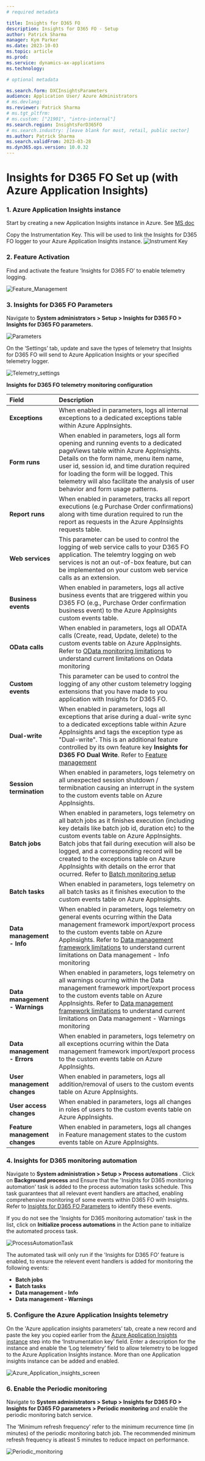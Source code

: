 ```yaml
---
# required metadata

title: Insights for D365 FO
description: Insights for D365 FO - Setup
author: Patrick Sharma
manager: Kym Parker
ms.date: 2023-10-03
ms.topic: article
ms.prod: 
ms.service: dynamics-ax-applications
ms.technology: 

# optional metadata

ms.search.form: DXCInsightsParameters
audience: Application User/ Azure Administrators
# ms.devlang: 
ms.reviewer: Patrick Sharma
# ms.tgt_pltfrm: 
# ms.custom: ["21901", "intro-internal"]
ms.search.region: InsightsForD365FO
# ms.search.industry: [leave blank for most, retail, public sector]
ms.author: Patrick Sharma
ms.search.validFrom: 2023-03-28
ms.dyn365.ops.version: 10.0.32
---
```


# Insights for D365 FO Set up (with Azure Application Insights)

###	1. Azure Application Insights instance
Start by creating a new Application Insights instance in Azure. See [MS doc](https://docs.microsoft.com/en-us/azure/azure-monitor/app/create-new-resource)

Copy the Instrumentation Key. This will be used to link the Insights for D365 FO logger to your Azure Application Insights instance.
![Instrument Key](IMAGES/Instrument_key.png)

### 2.	Feature Activation <br>
Find and activate the feature ‘Insights for D365 FO’ to enable telemetry logging.

![Feature_Management](IMAGES/Feature_Management.png)
 
### 3.	Insights for D365 FO Parameters
Navigate to  **System administrators > Setup > Insights for D365 FO > Insights for D365 FO parameters.** 

![Parameters](IMAGES/Parameters.png)

On the ‘Settings’ tab, update and save the types of telemetry that Insights for D365 FO will send to Azure Application Insights or your specified telemetry logger. 

![Telemetry_settings](IMAGES/Telemetry_settings.png)

**Insights for D365 FO telemetry monitoring configuration**

**Field** | **Description**
:--       |:--
**Exceptions** | When enabled in parameters, logs all internal exceptions to a dedicated exceptions table within Azure AppInsights.
**Form runs** | When enabled in parameters, logs all form opening and running events to a dedicated pageViews table within Azure AppInsights. Details on the form name, menu item name, user id, session id, and time duration required for loading the form will be logged. This telemetry will also facilitate the analysis of user behavior and form usage patterns.
**Report runs**  | When enabled in parameters, tracks all report executions (e.g Purchase Order confirmations) along with time duration required to run the report as requests in the Azure AppInsights requests table.
**Web services** | This parameter can be used to control the logging of web service calls to your D365 FO application. The telemtry logging on web services is not an out-of-box feature, but can be implemented on your custom web service calls as an extension.
**Business events** | When enabled in parameters, logs all active business events that are triggered within you D365 FO (e.g., Purchase Order confirmation business event) to the Azure AppInsights custom events table.
**OData calls**  | When enabled in parameters, logs all ODATA calls (Create, read, Update, delete) to the custom events table on Azure AppInsights. Refer to [OData monitoring limitations](./Limitations.md#2-odata-monitoring) to understand current limitations on Odata monitoring
**Custom events** | This parameter can be used to control the logging of any other custom telemetry logging extensions that you have made to you application with Insights for D365 FO.
**Dual-write** | When enabled in parameters, logs all exceptions that arise during a dual-write sync to a dedicated exceptions table within Azure AppInsights and tags the exception type as "Dual-write". This is an additional feature controlled by its own feature key **Insights for D365 FO Dual Write**. Refer to [Feature management](./Release-notes.md#feature-management)
**Session termination**  | When enabled in parameters, logs telemetry on all unexpected session shutdown / termibnation causing an interrupt in the system to the custom events table on Azure AppInsights.
**Batch jobs** | When enabled in parameters, logs telemetry on all batch jobs as it finishes execution (including key details like batch job id, duration etc) to the custom events table on Azure AppInsights. Batch jobs that fail during execution will also be logged, and a corresponding record will be created to the exceptions table on Azure AppInsights with details on the error that ocurred. Refer to [Batch monitoring setup](./Batch_job_monitoring.md#batch-job-monitoring-setup)
**Batch tasks** | When enabled in parameters, logs telemetry on all batch tasks as it finishes execution to the custom events table on Azure AppInsights.
**Data management - Info** | When enabled in parameters, logs telemetry on general events ocurring within the Data management framework import/export process to the custom events table on Azure AppInsights. Refer to [Data management framework limitations](./Limitations.md#3-data-management-framework-importexport-info-and-warning-events) to understand current limitations on Data management - Info monitoring
**Data management - Warnings** | When enabled in parameters, logs telemetry on all warnings ocurring within the Data management framework import/export process to the custom events table on Azure AppInsights. Refer to [Data management framework limitations](./Limitations.md#3-data-management-framework-importexport-info-and-warning-events) to understand current limitations on Data management - Warnings monitoring
**Data management - Errors** | When enabled in parameters, logs telemetry on all exceptions ocurring within the Data management framework import/export process to the custom events table on Azure AppInsights.
**User management changes**  | When enabled in parameters, logs all addition/removal of users to the custom events table on Azure AppInsights.
**User access changes**  | When enabled in parameters, logs all changes in roles of users to the custom events table on Azure AppInsights.
**Feature management changes**  | When enabled in parameters, logs all changes in Feature management states to the custom events table on Azure AppInsights.

### 4.	Insights for D365 monitoring automation
Navigate to **System administration > Setup > Process automations** . Click on **Background process** and Ensure that the 'Insights for D365 monitoring automation' task is added to the process automation tasks schedule. This task guarantees that all relevant event handlers are attached, enabling comprehensive monitoring of some events within D365 FO with Insights. Refer to [Insights for D365 FO Parameters](./setup.md#3-insights-for-d365-fo-parameters) to identify these events. 

If you do not see the 'Insights for D365 monitoring automation' task in the list, click on **Initialize process automations** in the Action pane to initialize the automated process task.

![ProcessAutomationTask](IMAGES/ProcessAutomationTask.png)

The automated task will only run if the 'Insights for D365 FO' feature is enabled, to ensure the relevent event handlers is added for monitoring the following events:
- **Batch jobs**
- **Batch tasks**
- **Data management - Info**
- **Data management - Warnings**

### 5.	Configure the Azure Application Insights telemetry
On the 'Azure application insights parameters’ tab, create a new record and paste the key you copied earlier from the [Azure Application Insights instance](setup.md#1-Azure-Application-Insights-instance) step into the ‘Instrumentation key’ field. Enter a description for the instance and enable the ‘Log telemetry’ field to allow telemetry to be logged to the Azure Application Insights instance. More than one Application insights instance can be added and enabled.

![Azure_Application_insights_screen](IMAGES/Azure_Application_insights_screen.png)

### 6.	Enable the Periodic monitoring  
Navigate to **System administrators > Setup > Insights for D365 FO > Insights for D365 FO parameters > Periodic monitoring** and enable the periodic monitoring batch service.

The 'Minimum refresh frequency' refer to the minimum recurrence time (in minutes) of the periodic monitoring batch job. The recommended minimum refresh frequency is atleast 5 minutes to reduce impact on performance.

![Periodic_monitoring](IMAGES/Periodic_monitoring.png)
